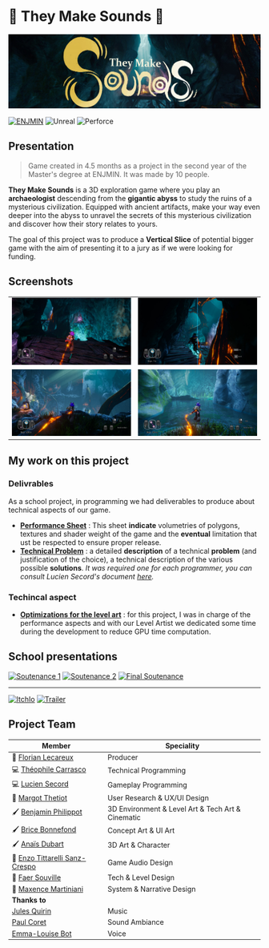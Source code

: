# 🎒 They Make Sounds 🎒
![Cover](img/cover.jpg)

[![ENJMIN](https://img.shields.io/badge/%20ENJMIN-c1002a?style=for-the-badge)](https://enjmin.cnam.fr/)
![Unreal](https://img.shields.io/badge/Unreal-100000?style=for-the-badge&logo=unrealengine&logoColor=white)
![Perforce](https://img.shields.io/badge/Perforce-00aeef?style=for-the-badge&logo=perforce&logoColor=white)

## Presentation
> Game created in 4.5 months as a project in the second year of the Master's degree at ENJMIN. It was made by 10 people.
 
**They Make Sounds** is a 3D exploration game where you play an **archaeologist** descending from the **gigantic abyss** to study the ruins of a mysterious civilization. Equipped with ancient artifacts, make your way even deeper into the abyss to unravel the secrets of this mysterious civilization and discover how their story relates to yours.

The goal of this project was to produce a **Vertical Slice** of potential bigger game with the aim of presenting it to a jury as if we were looking for funding.


## Screenshots
 
|||
|-|-|
|![screenshot1](img/screenshot1.jpg)|![screenshot1](img/screenshot2.jpg)|
|![screenshot1](img/screenshot3.jpg)|![screenshot1](img/screenshot4.jpg)|

## My work on this project
### Delivrables
As a school project, in programming we had deliverables to produce about technical aspects of our game. 

- [**Performance Sheet**](/PerformanceSheet/Performance_Sheet.md) : This sheet **indicate** volumetries of polygons, textures and shader weight of the game and the **eventual** limitation that ust be respected to ensure proper release.
- [**Technical Problem**](/TechnicalProblem/Technical_Problem.md) : a detailed **description** of a technical **problem** (and justification of the choice), a technical description of the various possible **solutions**. *It was required one for each programmer, you can consult Lucien Secord's document [here](https://github.com/Lyrdinn/TheyMakeSounds).*

### Techincal aspect


- [**Optimizations for the level art**](Optimizations/Optimizations.md) : for this project, I was in charge of the performance aspects and with our Level Artist we dedicated some time during the development to reduce GPU time computation. 


## School presentations

[![Soutenance 1](https://img.shields.io/badge/1st_Presentation-ff0000?style=for-the-badge&logo=youtube)](https://www.youtube.com/live/HqyoqiGqPlU?feature=shared&t=252)
[![Soutenance 2](https://img.shields.io/badge/2nd_Presentation-ff0000?style=for-the-badge&logo=youtube)](https://www.youtube.com/live/ImBf_a6Llqo?feature=shared&t=21350)
[![Final Soutenance](https://img.shields.io/badge/Final_Presentation-ff0000?style=for-the-badge&logo=youtube)](https://www.youtube.com/live/364Ukb9DmFc?feature=shared&t=4016)

---

[![ItchIo](https://img.shields.io/badge/Itch.io-FA5C5C?style=for-the-badge&logo=itchdotio&logoColor=white)](https://theymakesounds.itch.io/they-make-sounds)
[![Trailer](https://img.shields.io/badge/Trailer-ff0000?style=for-the-badge&logo=youtube)](https://www.youtube.com/watch?v=-RXQFmPGzjY)


## Project Team

| Member  | Speciality  |
| ----- | - |
| 👔 [Florian Lecareux](https://www.lecareuxflorian.fr/)  | Producer                                          |
| 💻 [Théophile Carrasco](https://github.com/EyeCrown)    | Technical Programming                             |
| 💻 [Lucien Secord](https://github.com/Lyrdinn)          | Gameplay Programming                              |
| 🧠 [Margot Thetiot](https://margote.itch.io/)           | User Research & UX/UI Design                      |
| 🖌️ [Benjamin Philippot](https://benphi.artstation.com/) | 3D Environment & Level Art & Tech Art & Cinematic |
| 🖌️ [Brice Bonnefond](https://bryssbo.itch.io/)          | Concept Art & UI Art                              |
| 🖌️ [Anaïs Dubart](https://anaisd.artstation.com/)       | 3D Art & Character                                |
| 🎵 [Enzo Tittarelli Sanz-Crespo](https://kygen-sondidier.itch.io/)  | Game Audio Design                     |
| 🎲 [Faer Souville](https://faer.itch.io/)               | Tech & Level Design                               |
| 🎲 [Maxence Martiniani](https://dotsquare.itch.io/)     | System & Narrative Design                         |
| **Thanks to** |
| [Jules Quirin](https://cloudcastleaudio.itch.io/) | Music          |
| [Paul Coret](https://paul-coret.itch.io/)         | Sound Ambiance |
| [Emma-Louise Bot](https://malou76.itch.io/)       | Voice          |
